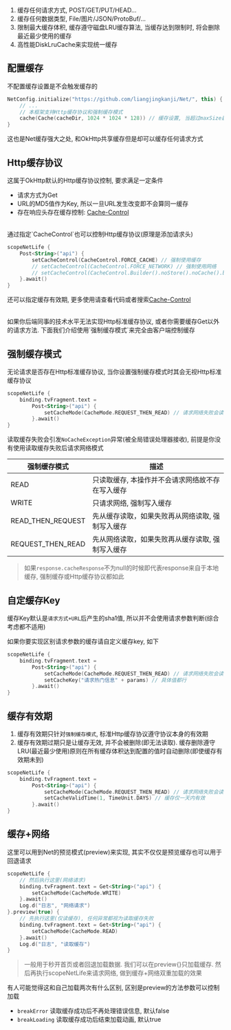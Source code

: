 
1. 缓存任何请求方式, POST/GET/PUT/HEAD...
2. 缓存任何数据类型, File/图片/JSON/ProtoBuf/...
3. 限制最大缓存体积, 缓存遵守磁盘LRU缓存算法, 当缓存达到限制时, 将会删除最近最少使用的缓存
4. 高性能DiskLruCache来实现统一缓存


## 配置缓存

不配置缓存设置是不会触发缓存的
```kotlin
NetConfig.initialize("https://github.com/liangjingkanji/Net/", this) {
    // ...
    // 本框架支持Http缓存协议和强制缓存模式
    cache(Cache(cacheDir, 1024 * 1024 * 128)) // 缓存设置, 当超过maxSize最大值会根据最近最少使用算法清除缓存来限制缓存大小
}
```
这也是Net缓存强大之处, 和OkHttp共享缓存但是却可以缓存任何请求方式

## Http缓存协议

这属于OkHttp默认的Http缓存协议控制, 要求满足一定条件

- 请求方式为Get
- URL的MD5值作为Key, 所以一旦URL发生改变即不会算同一缓存
- 存在响应头存在缓存控制: [Cache-Control](https://developer.mozilla.org/zh-CN/docs/Web/HTTP/Headers/Cache-Control)

<br>
通过指定`CacheControl`也可以控制Http缓存协议(原理是添加请求头)

```kotlin
scopeNetLife {
    Post<String>("api") {
        setCacheControl(CacheControl.FORCE_CACHE) // 强制使用缓存
        // setCacheControl(CacheControl.FORCE_NETWORK) // 强制使用网络
        // setCacheControl(CacheControl.Builder().noStore().noCache().build()) // 完全禁止读取/写入缓存
    }.await()
}
```

还可以指定缓存有效期, 更多使用请查看代码或者搜索[Cache-Control](https://developer.mozilla.org/zh-CN/docs/Web/HTTP/Headers/Cache-Control)

<br>
如果你后端同事的技术水平无法实现Http标准缓存协议, 或者你需要缓存Get以外的请求方法. 下面我们介绍使用`强制缓存模式`来完全由客户端控制缓存

## 强制缓存模式

无论请求是否存在Http标准缓存协议, 当你设置强制缓存模式时其会无视Http标准缓存协议

```kotlin
scopeNetLife {
    binding.tvFragment.text =
        Post<String>("api") {
            setCacheMode(CacheMode.REQUEST_THEN_READ) // 请求网络失败会读取缓存, 请断网测试
        }.await()
}
```

读取缓存失败会引发`NoCacheException`异常(被全局错误处理器接收), 前提是你没有使用读取缓存失败后请求网络模式

| 强制缓存模式 | 描述 |
|-|-|
| READ | 只读取缓存, 本操作并不会请求网络故不存在写入缓存 |
| WRITE | 只请求网络, 强制写入缓存 |
| READ_THEN_REQUEST | 先从缓存读取，如果失败再从网络读取, 强制写入缓存 |
| REQUEST_THEN_READ | 先从网络读取，如果失败再从缓存读取, 强制写入缓存 |

> 如果`response.cacheResponse`不为null的时候即代表response来自于本地缓存, 强制缓存或Http缓存协议都如此


## 自定缓存Key

缓存Key默认是`请求方式+URL`后产生的sha1值, 所以并不会使用请求参数判断(综合考虑都不适用)

如果你要实现区别请求参数的缓存请自定义缓存key, 如下

```kotlin
scopeNetLife {
    binding.tvFragment.text =
        Post<String>("api") {
            setCacheMode(CacheMode.REQUEST_THEN_READ) // 请求网络失败会读取缓存, 请断网测试
            setCacheKey("请求热门信息" + params) // 具体值都行
        }.await()
}
```

## 缓存有效期

1. 缓存有效期只针对`强制缓存模式`, 标准Http缓存协议遵守协议本身的有效期
1. 缓存有效期过期只是让缓存无效, 并不会被删除(即无法读取). 缓存删除遵守LRU(最近最少使用)原则在所有缓存体积达到配置的值时自动删除(即使缓存有效期未到)

```kotlin
scopeNetLife {
    binding.tvFragment.text =
        Post<String>("api") {
            setCacheMode(CacheMode.REQUEST_THEN_READ) // 请求网络失败会读取缓存, 请断网测试
            setCacheValidTime(1, TimeUnit.DAYS) // 缓存仅一天内有效
        }.await()
}
```

## 缓存+网络

这里可以用到Net的预览模式(preview)来实现, 其实不仅仅是预览缓存也可以用于回退请求

```kotlin
scopeNetLife {
    // 然后执行这里(网络请求)
    binding.tvFragment.text = Get<String>("api") {
        setCacheMode(CacheMode.WRITE)
    }.await()
    Log.d("日志", "网络请求")
}.preview(true) {
    // 先执行这里(仅读缓存), 任何异常都视为读取缓存失败
    binding.tvFragment.text = Get<String>("api") {
        setCacheMode(CacheMode.READ)
    }.await()
    Log.d("日志", "读取缓存")
}
```

> 一般用于秒开首页或者回退加载数据. 我们可以在preview{}只加载缓存. 然后再执行scopeNetLife来请求网络, 做到缓存+网络双重加载的效果

有人可能觉得这和自己加载两次有什么区别, 区别是preview的方法参数可以控制加载

- `breakError` 读取缓存成功后不再处理错误信息, 默认false
- `breakLoading` 读取缓存成功后结束加载动画, 默认true
